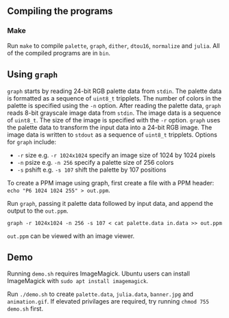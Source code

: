 ## Compiling the programs
### Make
Run `make` to compile `palette`, `graph`, `dither`, `dtou16`, `normalize` and `julia`. All of the compiled programs are in `bin`.

## Using `graph`
`graph` starts by reading 24-bit RGB palette data from `stdin`. The palette data is formatted as a sequence of `uint8_t` tripplets. The number of colors in the palette is specified using the `-n` option. After reading the palette data, `graph` reads 8-bit grayscale image data from `stdin`. The image data is a sequence of `uint8_t`. The size of the image is specified with the `-r` option. `graph` uses the palette data to transform the input data into a 24-bit RGB image. The image data is written to `stdout` as a sequence of `uint8_t` tripplets. Options for `graph` include:
* `-r` size e.g. `-r 1024x1024` specify an image size of 1024 by 1024 pixels
* `-n` psize e.g. `-n 256` specify a palette size of 256 colors
* `-s` pshift e.g. `-s 107` shift the palette by 107 positions

To create a PPM image using graph, first create a file with a PPM header: `echo "P6 1024 1024 255" > out.ppm`.

Run `graph`, passing it palette data followed by input data, and append the output to the `out.ppm`.
```
graph -r 1024x1024 -n 256 -s 107 < cat palette.data in.data >> out.ppm
```

`out.ppm` can be viewed with an image viewer.

## Demo
Running `demo.sh` requires ImageMagick. Ubuntu users can install ImageMagick with `sudo apt install imagemagick`. 

Run `./demo.sh` to create `palette.data`, `julia.data`, `banner.jpg` and `animation.gif`. If elevated privilages are required, try running `chmod 755 demo.sh` first.
